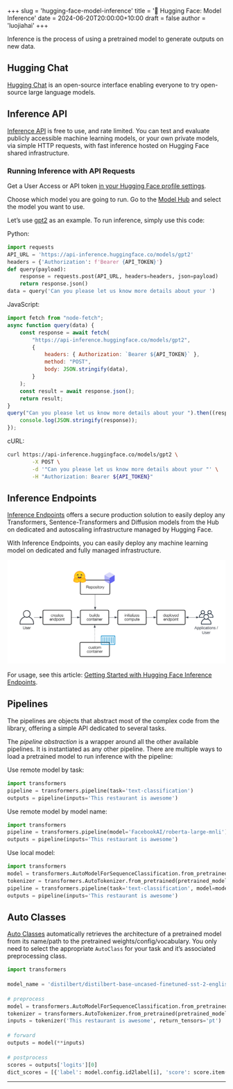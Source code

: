 +++
slug = 'hugging-face-model-inference'
title = '🤗 Hugging Face: Model Inference'
date = 2024-06-20T20:00:00+10:00
draft = false
author = 'luojiahai'
+++

Inference is the process of using a pretrained model to generate outputs on new data.

## Hugging Chat

[Hugging Chat](https://huggingface.co/chat/) is an open-source interface enabling everyone to try open-source large
language models.

## Inference API

[Inference API](https://huggingface.co/docs/api-inference/) is free to use, and rate limited. You can test and evaluate
publicly accessible machine learning models, or your own private models, via simple HTTP requests, with fast inference
hosted on Hugging Face shared infrastructure.

### Running Inference with API Requests

Get a User Access or API token [in your Hugging Face profile settings](https://huggingface.co/settings/tokens).

Choose which model you are going to run. Go to the [Model Hub](https://huggingface.co/models) and select the model you
want to use.

Let’s use [gpt2](https://huggingface.co/gpt2) as an example. To run inference, simply use this code:

Python:

```python
import requests
API_URL = 'https://api-inference.huggingface.co/models/gpt2'
headers = {'Authorization': f'Bearer {API_TOKEN}'}
def query(payload):
    response = requests.post(API_URL, headers=headers, json=payload)
    return response.json()
data = query('Can you please let us know more details about your ')
```

JavaScript:

```javascript
import fetch from "node-fetch";
async function query(data) {
    const response = await fetch(
        "https://api-inference.huggingface.co/models/gpt2",
        {
            headers: { Authorization: `Bearer ${API_TOKEN}` },
            method: "POST",
            body: JSON.stringify(data),
        }
    );
    const result = await response.json();
    return result;
}
query("Can you please let us know more details about your ").then((response) => {
    console.log(JSON.stringify(response));
});
```

cURL:

```bash
curl https://api-inference.huggingface.co/models/gpt2 \
        -X POST \
        -d '"Can you please let us know more details about your "' \
        -H "Authorization: Bearer ${API_TOKEN}"
```

## Inference Endpoints

[Inference Endpoints](https://huggingface.co/docs/inference-endpoints/) offers a secure production solution to easily
deploy any Transformers, Sentence-Transformers and Diffusion models from the Hub on dedicated and autoscaling
infrastructure managed by Hugging Face.

With Inference Endpoints, you can easily deploy any machine learning model on dedicated and fully managed
infrastructure.

![](images/creation_flow.png)

For usage, see this article: [Getting Started with Hugging Face Inference Endpoints](https://huggingface.co/blog/inference-endpoints).

## Pipelines

The pipelines are objects that abstract most of the complex code from the library, offering a simple API dedicated to
several tasks.

The *pipeline abstraction* is a wrapper around all the other available pipelines. It is instantiated as any other
pipeline. There are multiple ways to load a pretrained model to run inference with the pipeline:

Use remote model by task:

```python
import transformers
pipeline = transformers.pipeline(task='text-classification')
outputs = pipeline(inputs='This restaurant is awesome')
```

Use remote model by model name:

```python
import transformers
pipeline = transformers.pipeline(model='FacebookAI/roberta-large-mnli')
outputs = pipeline(inputs='This restaurant is awesome')
```

Use local model:

```python
import transformers
model = transformers.AutoModelForSequenceClassification.from_pretrained(pretrained_model_name_or_path='path/to/model')
tokenizer = transformers.AutoTokenizer.from_pretrained(pretrained_model_name_or_path='path/to/model')
pipeline = transformers.pipeline(task='text-classification', model=model, tokenizer=tokenizer)
outputs = pipeline(inputs='This restaurant is awesome')
```

## Auto Classes

[Auto Classes](https://huggingface.co/docs/transformers/model_doc/auto) automatically retrieves the architecture of a
pretrained model from its name/path to the pretrained weights/config/vocabulary. You only need to select the appropriate
`AutoClass` for your task and it’s associated preprocessing class.

```python
import transformers

model_name = 'distilbert/distilbert-base-uncased-finetuned-sst-2-english'

# preprocess
model = transformers.AutoModelForSequenceClassification.from_pretrained(pretrained_model_name_or_path=model_name)
tokenizer = transformers.AutoTokenizer.from_pretrained(pretrained_model_name_or_path=model_name)
inputs = tokenizer('This restaurant is awesome', return_tensors='pt')

# forward
outputs = model(**inputs)

# postprocess
scores = outputs['logits'][0]
dict_scores = [{'label': model.config.id2label[i], 'score': score.item()} for i, score in enumerate(scores)]
```

---

